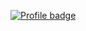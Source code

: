 [![Profile badge](https://www.codewars.com/users/AlexKutz/badges/small)](https://www.codewars.com/users/AlexKutz)
